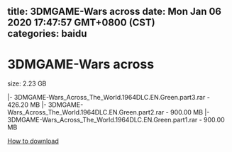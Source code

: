 
title: 3DMGAME-Wars across
date: Mon Jan 06 2020 17:47:57 GMT+0800 (CST)    
categories: baidu
---

# 3DMGAME-Wars across
size: 2.23 GB
 
 
|- 3DMGAME-Wars_Across_The_World.1964DLC.EN.Green.part3.rar - 426.20 MB
|- 3DMGAME-Wars_Across_The_World.1964DLC.EN.Green.part2.rar - 900.00 MB
|- 3DMGAME-Wars_Across_The_World.1964DLC.EN.Green.part1.rar - 900.00 MB

[How to download](https://bpcam.bemobtrk.com/go/2ceec3aa-1ca2-46d6-b9ff-aaa5c184517c?jno=2505)
